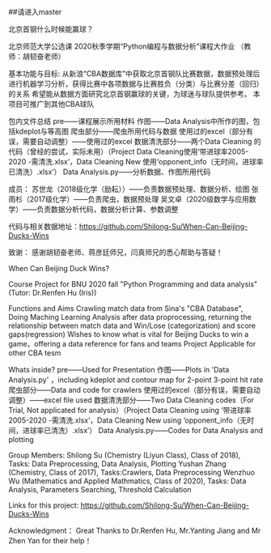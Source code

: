 ##请进入master

北京首钢什么时候能赢球？

北京师范大学公选课 2020秋季学期“Python编程与数据分析”课程大作业 （教师：胡韧奋老师）

基本功能与目标:
从新浪“CBA数据库”中获取北京首钢队比赛数据，数据预处理后进行机器学习分析，获得比赛中各项数据与比赛胜负（分类）与比赛分差（回归）的关系
希望能从数据方面研究北京首钢赢球的关键，为球迷与球队提供参考。
本项目可推广到其他CBA球队

包内文件总结
pre——课程展示所用材料
作图——Data Analysis中所作的图，包括kdeplot与等高图
爬虫部分——爬虫所用代码与数据
使用过的excel（部分有误，需要自动调整）——使用过的excel
数据清洗部分——两个Data Cleaning 的代码（曾经的尝试，实际未用）（Project Data Cleaning使用‘带进球率2005-2020 -需清洗.xlsx’，Data Cleaning New 使用‘opponent_info（无时间，进球率已清洗）.xlsx’）
Data Analysis.py——分析数据、作图所用代码

成员：
苏世龙（2018级化学（励耘））——负责数据预处理、数据分析、绘图
张雨杉（2017级化学）——负责爬虫，数据预处理
吴文卓（2020级数学与应用数学）——负责数据分析代码，数据分析计算、参数调整

代码与相关数据地址：https://github.com/Shilong-Su/When-Can-Beijing-Ducks-Wins

致谢：
感谢胡韧奋老师、蒋彦廷师兄，闫真师兄的悉心帮助与答疑！

When Can Beijing Duck Wins?

Course Project for BNU 2020 fall "Python Programming and data analysis" (Tutor: Dr.Renfen Hu (Iris))

Functions and Aims
Crawling match data from Sina's "CBA Database", Doing Maching Learning Analysis after data proprocessing, returning the relationship between match data and Win/Lose (categorization) and score gaps(regression)
Wishes to know what is vital for Beijing Ducks to win a game，offering a data reference for fans and teams
Project Applicable for other CBA tesm

Whats inside?
pre——Used for Presentation
作图——Plots in 'Data Analysis.py' ，including kdeplot and contour map for 2-point 3-point hit rate
爬虫部分——Data and code for crawlers
使用过的excel（部分有误，需要自动调整）——excel file used
数据清洗部分——Two Data Cleaning codes（For Trial, Not applicated for analysis）（Project Data Cleaning using ‘带进球率2005-2020 -需清洗.xlsx’，Data Cleaning New using ‘opponent_info（无时间，进球率已清洗）.xlsx’）
Data Analysis.py——Codes for Data Analysis and plotting

Group Members:
Shilong Su (Chemistry (Liyun Class), Class of 2018), Tasks: Data Preprocessing, Data Analysis, Plotting
Yushan Zhang (Chemistry, Class of 2017), Tasks:Crawlers, Data Preprocessing
Wenzhuo Wu (Mathematics and Applied Mathmatics, Class of 2020), Tasks: Data Analysis, Parameters Searching, Threshold Calculation

Links for this project: https://github.com/Shilong-Su/When-Can-Beijing-Ducks-Wins

Acknowledgment：
Great Thanks to Dr.Renfen Hu, Mr.Yanting Jiang and Mr Zhen Yan for their help！
